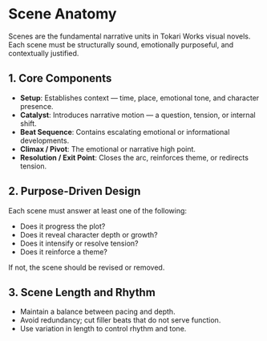 # Scene Anatomy

Scenes are the fundamental narrative units in Tokari Works visual novels. Each scene must be structurally sound, emotionally purposeful, and contextually justified.

## 1. Core Components

- **Setup**: Establishes context — time, place, emotional tone, and character presence.  
- **Catalyst**: Introduces narrative motion — a question, tension, or internal shift.  
- **Beat Sequence**: Contains escalating emotional or informational developments.  
- **Climax / Pivot**: The emotional or narrative high point.  
- **Resolution / Exit Point**: Closes the arc, reinforces theme, or redirects tension.

## 2. Purpose-Driven Design

Each scene must answer at least one of the following:

- Does it progress the plot?  
- Does it reveal character depth or growth?  
- Does it intensify or resolve tension?  
- Does it reinforce a theme?

If not, the scene should be revised or removed.

## 3. Scene Length and Rhythm

- Maintain a balance between pacing and depth.  
- Avoid redundancy; cut filler beats that do not serve function.  
- Use variation in length to control rhythm and tone.
